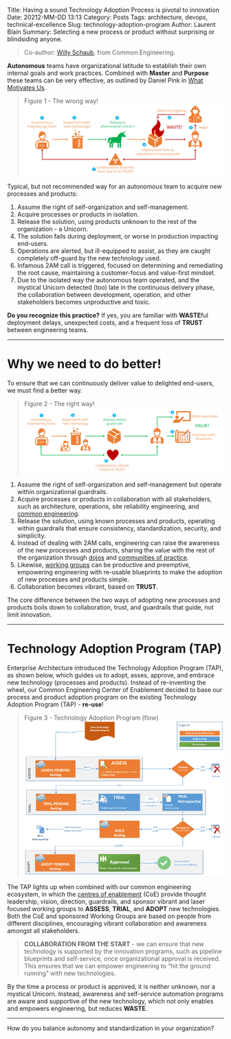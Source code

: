 Title: Having a sound Technology Adoption Process is pivotal to innovation
Date: 20212-MM-DD 13:13
Category: Posts
Tags: architecture, devops, technical-excellence
Slug: technology-adoption-program
Author: Laurent Blain
Summary: Selecting a new process or product without surprising or blindsiding anyone.

> Co-author: [Willy Schaub](https://wsbctechnicalblog.github.io/author/willy-peter-schaub.html), from Common Engineering.

**Autonomous** teams have organizational latitude to establish their own internal goals and work practices. Combined with **Master** and **Purpose** these teams can be very effective, as outlined by Daniel Pink in [What Motivates Us](https://www.bing.com/videos/search?q=Drive%3a+The+Surprising+Truth+About+What+Motivates+Us).

> Figure 1 - The wrong way!
> ![Waste](../images/technology-adoption-program-1.png)

Typical, but not recommended way for an autonomous team to acquire new processes and products:

1. Assume the right of self-organization and self-management.
2. Acquire processes or products in isolation.
3. Release the solution, using products unknown to the rest of the organization - a Unicorn.
4. The solution fails during deployment, or worse in production impacting end-users.
5. Operations are alerted, but ill-equipped to assist, as they are caught completely off-guard by the new technology used.
6. Infamous 2AM call is triggered, focused on determining and remediating the root cause, maintaining a customer-focus and value-first mindset.
7. Due to the isolated way the autonomous team operated, and the mystical Unicorn detected (too) late in the continuous delivery phase, the collaboration between development, operation, and other stakeholders becomes unproductive and toxic.

**Do you recognize this practice?** If yes, you are familiar with **WASTE**ful deployment delays, unexpected costs, and a frequent loss of **TRUST** between engineering teams.

---

# Why we need to do better!

To ensure that we can continuously deliver value to delighted end-users, we must find a better way.

> Figure 2 - The right way!
> ![Value](../images/technology-adoption-program-2.png)

1. Assume the right of self-organization and self-management but operate within organizational guardrails.
2. Acquire processes or products in collaboration with all stakeholders, such as architecture, operations, site reliability engineering, and [common engineering](https://wsbctechnicalblog.github.io/common-engineering-journal-2.html).
3. Release the solution, using known processes and products, operating within guardrails that ensure consistency, standardization, security, and simplicity.
4. Instead of dealing with 2AM calls, engineering can raise the awareness of the new processes and products, sharing the value with the rest of the organization through [dojos](https://wsbctechnicalblog.github.io/dojo-events.html) and [communities of practice](https://wsbctechnicalblog.github.io/ceremony-community-of-practice.html).
5. Likewise, [working groups](https://wsbctechnicalblog.github.io/ceremony-working-group.html) can be productive and preemptive, empowering engineering with re-usable blueprints to make the adoption of new processes and products simple.
6. Collaboration becomes vibrant, based on **TRUST**.

The core difference between the two ways of adopting new processes and products boils down to collaboration, trust, and guardrails that guide, not limit innovation.

---

# Technology Adoption Program (TAP) 

Enterprise Architecture introduced the Technology Adoption Program (TAP), as shown below, which guides us to adopt, asses, approve, and embrace new technology (processes and products). Instead of re-inventing the wheel, our Common Engineering Center of Enablement decided to base our process and product adoption program on the existing Technology Adoption Program (TAP) - **re-use**!

> Figure 3 - Technology Adoption Program (flow)
> ![Value](../images/technology-adoption-program-3.png)

The TAP lights up when combined with our common engineering ecosystem, in which the [centres of enablement](https://wsbctechnicalblog.github.io/ceremony-center-of-enablement.html) (CoE) provide thought leadership, vision, direction, guardrails, and sponsor vibrant and laser focused working groups to **ASSESS**, **TRIAL**, and **ADOPT** new technologies. Both the CoE and sponsored Working Groups are based on people from different disciplines, encouraging vibrant collaboration and awareness amongst all stakeholders.

> 
> **COLLABORATION FROM THE START** - we can ensure that new technology is supported by the innovation programs, such as pipeline blueprints and self-service, once organizational approval is received. This ensures that we can empower engineering to “hit the ground running” with new technologies.
>

By the time a process or product is approved, it is neither unknown, nor a mystical Unicorn. Instead, awareness and self-service automation programs are aware and supportive of the new technology, which not only enables and empowers engineering, but reduces **WASTE**.

---

How do you balance autonomy and standardization in your organization?

